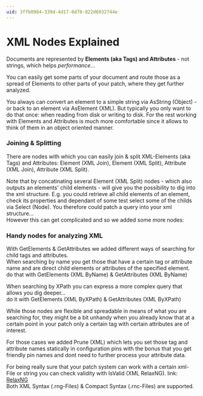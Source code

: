 ```yaml
---
uid: 3ffb0984-339d-4d17-8d70-822d6032744e
---
```


# XML Nodes Explained
Documents are represented by **Elements (aka Tags) and Attributes** - not strings, which helps *performance*...  

You can easily get some parts of your document and route those as a spread of Elements to other parts of your patch, where they get further analyzed.   

You always can convert an element to a simple string via <span class="node">AsString (Object)</span> - or back to an element via <span class="node">AsElement (XML)</span>. But typically you only want to do that once: when reading from disk or writing to disk. For the rest working with Elements and Attributes is much more comfortable since it allows to think of them in an object oriented manner.  

### Joining & Splitting 
There are nodes with which you can easily join & split XML-Elements (aka Tags) and Attributes: <span class="node">Element (XML Join)</span>, <span class="node">Element (XML Split)</span>, <span class="node">Attribute (XML Join)</span>, <span class="node">Attribute (XML Split)</span>.  

Note that by concatinating several <span class="node">Element (XML Split)</span> nodes - which also outputs an elements' child elements - will give you the possibility to dig into the xml structure. E.g. you could retrieve all child elements of an element, check its properties and dependant of some test select some of the childs via <span class="node">Select (Node)</span>. You therefore could patch a query into your xml structure...   
However this can get complicated and so we added some more nodes:  

### Handy nodes for analyzing XML
With GetElements & GetAttributes we added different ways of searching for child tags and attributes.   
When searching by name you get those that have a certain tag or attribute name and are direct child elements or attributes of the specified element.   
do that with <span class="node">GetElements (XML ByName)</span> & <span class="node">GetAttributes (XML ByName)</span>  


When searching by XPath you can express a more complex query that allows you dig deeper...  
do it with <span class="node">GetElements (XML ByXPath)</span> & <span class="node">GetAttributes (XML ByXPath)</span>  


While those nodes are flexible and spreadable in means of what you are searching for, they might be a bit unhandy when you already know that at a certain point in your patch only a certain tag with certain attributes are of interest.   

For those cases we added <span class="node">Prune (XML)</span> which lets you set those tag and attribute names statically in configuration pins with the bonus that you get friendly pin names and dont need to further process your attribute data.  


For being really sure that your patch system can work with a certain xml-File or string you can check validity with <span class="node">IsValid (XML RelaxNG)</span>. link: <a href="http://en.wikipedia.org/wiki/RELAX_NG" class="extURL" target="_blank">RelaxNG</a>   
Both XML Syntax (.rng-Files) & Compact Syntax (.rnc-Files) are supported.  